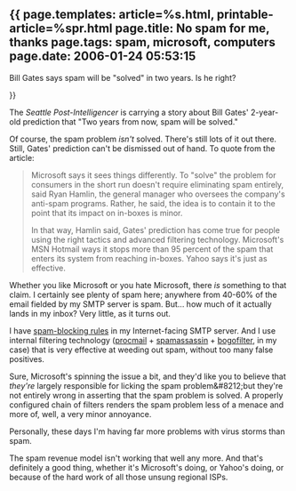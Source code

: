 {{
page.templates: article=%s.html, printable-article=%spr.html
page.title: No spam for me, thanks
page.tags: spam, microsoft, computers
page.date: 2006-01-24 05:53:15
---
Bill Gates says spam will be "solved" in two years. Is he right?


}}

The *Seattle Post-Intelligencer* is carrying a story about Bill
Gates' 2-year-old prediction that "Two years from now, spam will be
solved."

Of course, the spam problem *isn't* solved. There's still lots of
it out there. Still, Gates' prediction can't be dismissed out of
hand. To quote from the article:

> Microsoft says it sees things differently. To "solve" the problem
> for consumers in the short run doesn't require eliminating spam
> entirely, said Ryan Hamlin, the general manager who oversees the
> company's anti-spam programs. Rather, he said, the idea is to
> contain it to the point that its impact on in-boxes is minor.
> 
> In that way, Hamlin said, Gates' prediction has come true for
> people using the right tactics and advanced filtering technology.
> Microsoft's MSN Hotmail ways it stops more than 95 percent of the
> spam that enters its system from reaching in-boxes. Yahoo says it's
> just as effective.

Whether you like Microsoft or you hate Microsoft, there *is*
something to that claim. I certainly see plenty of spam here;
anywhere from 40-60% of the email fielded by my SMTP server is
spam. But... how much of it actually lands in my inbox? Very
little, as it turns out.

I have [spam-blocking rules][] in my
Internet-facing SMTP server. And I use internal filtering
technology ([procmail][] +
[spamassassin][] +
[bogofilter][], in my case) that
is very effective at weeding out spam, without too many false
positives.

Sure, Microsoft's spinning the issue a bit, and they'd like you to
believe that *they're* largely responsible for licking the spam
problem&amp;\#8212;but they're not entirely wrong in asserting that
the spam problem is solved. A properly configured chain of filters
renders the spam problem less of a menace and more of, well, a very
minor annoyance.

Personally, these days I'm having far more problems with virus
storms than spam.

The spam revenue model isn't working that well any more. And that's
definitely a good thing, whether it's Microsoft's doing, or Yahoo's
doing, or because of the hard work of all those unsung regional
ISPs.

[spam-blocking rules]: http://www.clapper.org/spam/
[procmail]: http://www.procmail.org/
[spamassassin]: http://www.spamassasin.org
[bogofilter]: http://bogofilter.sourceforge.net/
